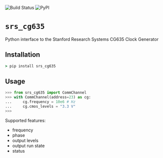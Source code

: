 ![Build Status](https://github.com/l-johnston/srs_cg635/workflows/publish/badge.svg)
![PyPI](https://img.shields.io/pypi/v/srs_cg635)
# `srs_cg635`
Python interface to the Stanford Research Systems CG635 Clock Generator

## Installation
```cmd
> pip install srs_cg635
```  

## Usage

```python
>>> from srs_cg635 import CommChannel
>>> with CommChannel(address=23) as cg:
...     cg.frequency = 10e6 # Hz
...     cg.cmos_levels = "3.3 V"
>>> 
```

Supported features:
- frequency
- phase
- output levels
- output run state
- status
